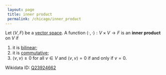 ```yaml
---
 layout: page
 title: inner product
 permalink: /chicago/inner_product
---
```

Let $(V,F)$ be a [vector space](https://mathgloss.github.io/MathGloss/vector_space). A function $\langle\cdot,\cdot\rangle: V\times V \to F$ is an **inner product** on $V$ if 
1. it is [bilinear](https://mathgloss.github.io/MathGloss/multilinear);
2. it is [commutative](https://mathgloss.github.io/MathGloss/commutative);
3. $\langle v, v\rangle \geq 0$ for all $v \in V$ and $\langle v,v\rangle = 0$ if and only if $v=0$.

Wikidata ID: [Q23924662](https://www.wikidata.org/wiki/Q23924662)